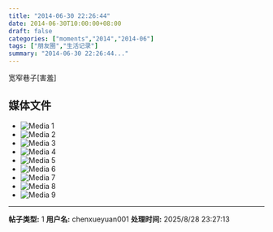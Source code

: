 ```yaml
---
title: "2014-06-30 22:26:44"
date: 2014-06-30T10:00:00+08:00
draft: false
categories: ["moments","2014","2014-06"]
tags: ["朋友圈","生活记录"]
summary: "2014-06-30 22:26:44..."
---
```


宽窄巷子[害羞]

## 媒体文件

- ![Media 1](/Moments/photos/2014-06-30/201406302226440.jpg)
- ![Media 2](/Moments/photos/2014-06-30/201406302226441.jpg)
- ![Media 3](/Moments/photos/2014-06-30/201406302226442.jpg)
- ![Media 4](/Moments/photos/2014-06-30/201406302226443.jpg)
- ![Media 5](/Moments/photos/2014-06-30/201406302226444.jpg)
- ![Media 6](/Moments/photos/2014-06-30/201406302226445.jpg)
- ![Media 7](/Moments/photos/2014-06-30/201406302226446.jpg)
- ![Media 8](/Moments/photos/2014-06-30/201406302226447.jpg)
- ![Media 9](/Moments/photos/2014-06-30/201406302226448.jpg)

---

**帖子类型:** 1
**用户名:** chenxueyuan001
**处理时间:** 2025/8/28 23:27:13